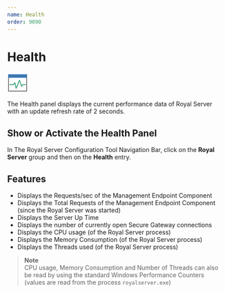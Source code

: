 ```yaml
---
name: Health
order: 9090
---
```


# Health

<img src="/r2021/images/RoyalServer/ActivityMonitor_48x48.png" class="icon-def" alt="" />

The Health panel displays the current performance data of Royal Server with an update refresh rate of 2 seconds.

## Show or Activate the Health Panel

In The Royal Server Configuration Tool Navigation Bar, click on the **Royal Server** group and then on the **Health** entry.

## Features

- Displays the Requests/sec of the Management Endpoint Component 
- Displays the Total Requests of the Management Endpoint Component (since the Royal Server was started)
- Displays the Server Up Time
- Displays the number of currently open Secure Gateway connections
- Displays the CPU usage (of the Royal Server process)
- Displays the Memory Consumption (of the Royal Server process)
- Displays the Threads used (of the Royal Server process)

> **Note**  
> CPU usage, Memory Consumption and Number of Threads can also be read by using the standard Windows Performance Counters (values are read from the process `royalserver.exe`)
